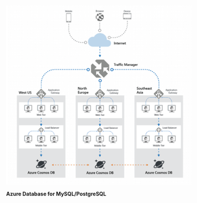 









![Highly available deployment topology](./65.MultiRegion_DB.assets/deployment-topology.png)





**Azure Database for MySQL/PostgreSQL**







